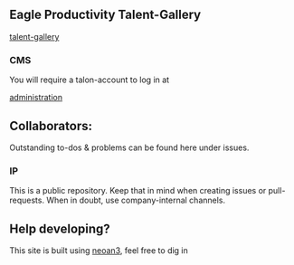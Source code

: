 ## Eagle Productivity Talent-Gallery

[talent-gallery](https://learntodomore.com/talent)

### CMS

You will require a talon-account to log in at

[administration](https://learntodomore.com/talent/admin)


## Collaborators:

Outstanding to-dos & problems can be found here under issues.

### IP

This is a public repository. Keep that in mind when creating issues or pull-requests. When in doubt, use company-internal channels.

## Help developing?

This site is built using [neoan3](https://www.npmjs.com/package/neoan3-cli), feel free to dig in
